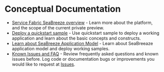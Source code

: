 # Conceptual Documentation

* [Service Fabric SeaBreeze overview](../../README.md) - Learn more about the platform, and the scope of the current private preview.
* [Deploy a quickstart sample](./application-deployment-quickstart.md) - Use quickstart sample to deploy a working application and learn about the basic concepts and constructs. 
* [Learn about SeaBreeze Application Model](./appmodel-overview.md) - Learn about SeaBreeaze application model and deploy working samples. 
* [Known Issues and FAQ](./FAQ-and-KnownIssues.md) - Review frequently asked questions and known issues before. Log code or documentation bugs or improvements you would like to request at [Issues](https://github.com/Azure/seabreeze-preview-pr/issues).
